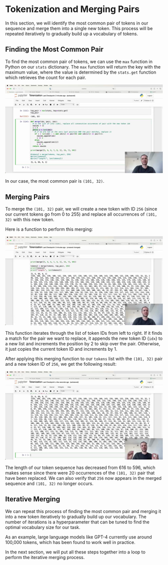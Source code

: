 #  Tokenization and Merging Pairs

In this section, we will identify the most common pair of tokens in our sequence and merge them into a single new token. This process will be repeated iteratively to gradually build up a vocabulary of tokens.

## Finding the Most Common Pair

To find the most common pair of tokens, we can use the `max` function in Python on our `stats` dictionary. The `max` function will return the key with the maximum value, where the value is determined by the `stats.get` function which retrieves the count for each pair.

<img src="01956.jpg"/>

In our case, the most common pair is `(101, 32)`.

## Merging Pairs

To merge the `(101, 32)` pair, we will create a new token with ID `256` (since our current tokens go from 0 to 255) and replace all occurrences of `(101, 32)` with this new token.

Here is a function to perform this merging:

<img src="02016.jpg"/>

This function iterates through the list of token IDs from left to right. If it finds a match for the pair we want to replace, it appends the new token ID (`idx`) to a new list and increments the position by 2 to skip over the pair. Otherwise, it just copies the current token ID and increments by 1.

After applying this merging function to our `tokens` list with the `(101, 32)` pair and a new token ID of `256`, we get the following result:

<img src="02076.jpg"/>

The length of our token sequence has decreased from 616 to 596, which makes sense since there were 20 occurrences of the `(101, 32)` pair that have been replaced. We can also verify that `256` now appears in the merged sequence and `(101, 32)` no longer occurs.

## Iterative Merging

We can repeat this process of finding the most common pair and merging it into a new token iteratively to gradually build up our vocabulary. The number of iterations is a hyperparameter that can be tuned to find the optimal vocabulary size for our task.

As an example, large language models like GPT-4 currently use around 100,000 tokens, which has been found to work well in practice.

In the next section, we will put all these steps together into a loop to perform the iterative merging process.